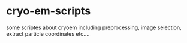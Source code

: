 # cryo-em-scripts
some scriptes about cryoem including preprocessing, image selection, extract particle coordinates etc....
